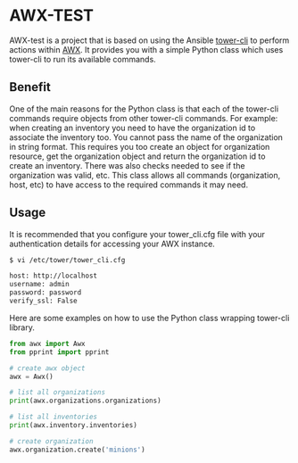 # AWX-TEST

AWX-test is a project that is based on using the Ansible
[tower-cli](https://github.com/ansible/tower-cli) to perform actions
within [AWX](https://github.com/ansible/awx). It provides you with a
simple Python class which uses tower-cli to run its available commands.

## Benefit

One of the main reasons for the Python class is that each of the
tower-cli commands require objects from other tower-cli commands.
For example: when creating an inventory you need to have the
organization id to associate the inventory too. You cannot pass the
name of the organization in string format. This requires you too
create an object for organization resource, get the organization object
and return the organization id to create an inventory. There was also
checks needed to see if the organization was valid, etc. This class
allows all commands (organization, host, etc) to have access to the
required commands it may need.

## Usage

It is recommended that you configure your tower_cli.cfg file with your
authentication details for accessing your AWX instance.

```bash
$ vi /etc/tower/tower_cli.cfg

host: http://localhost
username: admin
password: password
verify_ssl: False
```

Here are some examples on how to use the Python class wrapping tower-cli
library.

```python
from awx import Awx
from pprint import pprint

# create awx object
awx = Awx()

# list all organizations
print(awx.organizations.organizations)

# list all inventories
print(awx.inventory.inventories)

# create organization
awx.organization.create('minions')
```

